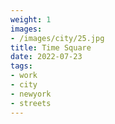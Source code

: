 ```yaml
---
weight: 1
images:
- /images/city/25.jpg
title: Time Square
date: 2022-07-23
tags:
- work
- city
- newyork
- streets
---
```

